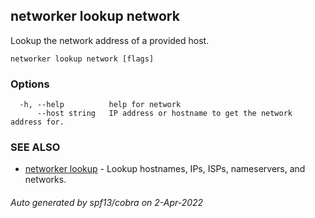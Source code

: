 ## networker lookup network

Lookup the network address of a provided host.

```
networker lookup network [flags]
```

### Options

```
  -h, --help          help for network
      --host string   IP address or hostname to get the network address for.
```

### SEE ALSO

* [networker lookup](networker_lookup.md)	 - Lookup hostnames, IPs, ISPs, nameservers, and networks.

###### Auto generated by spf13/cobra on 2-Apr-2022
